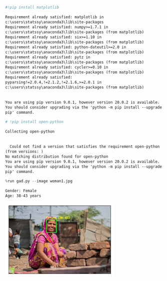 

```python
#!pip install matplotlib 
```

    Requirement already satisfied: matplotlib in c:\users\statssy\anaconda3\lib\site-packages
    Requirement already satisfied: numpy>=1.7.1 in c:\users\statssy\anaconda3\lib\site-packages (from matplotlib)
    Requirement already satisfied: six>=1.10 in c:\users\statssy\anaconda3\lib\site-packages (from matplotlib)
    Requirement already satisfied: python-dateutil>=2.0 in c:\users\statssy\anaconda3\lib\site-packages (from matplotlib)
    Requirement already satisfied: pytz in c:\users\statssy\anaconda3\lib\site-packages (from matplotlib)
    Requirement already satisfied: cycler>=0.10 in c:\users\statssy\anaconda3\lib\site-packages (from matplotlib)
    Requirement already satisfied: pyparsing!=2.0.4,!=2.1.2,!=2.1.6,>=2.0.1 in c:\users\statssy\anaconda3\lib\site-packages (from matplotlib)
    

    You are using pip version 9.0.1, however version 20.0.2 is available.
    You should consider upgrading via the 'python -m pip install --upgrade pip' command.
    


```python
# !pip install open-python
```

    Collecting open-python
    

      Could not find a version that satisfies the requirement open-python (from versions: )
    No matching distribution found for open-python
    You are using pip version 9.0.1, however version 20.0.2 is available.
    You should consider upgrading via the 'python -m pip install --upgrade pip' command.
    


```python
%run gad.py --image woman1.jpg
```

    Gender: Female
    Age: 38-43 years
    


![png](output_2_1.png)

